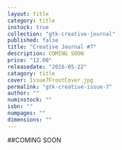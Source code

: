 ```yaml
---
layout: title
category: title
instock: true
collection: "gtk-creative-journal"
published: false
title: "Creative Journal #7"
description: COMING SOON
price: "12.00"
releasedate: "2016-05-22"
catagory: title
cover: Issue7FrontCover.jpg
permalink: "gtk-creative-issue-7"
author: ""
numinstock: ""
isbn: ""
numpages: ""
dimensions: ""
---
```

##COMING SOON


